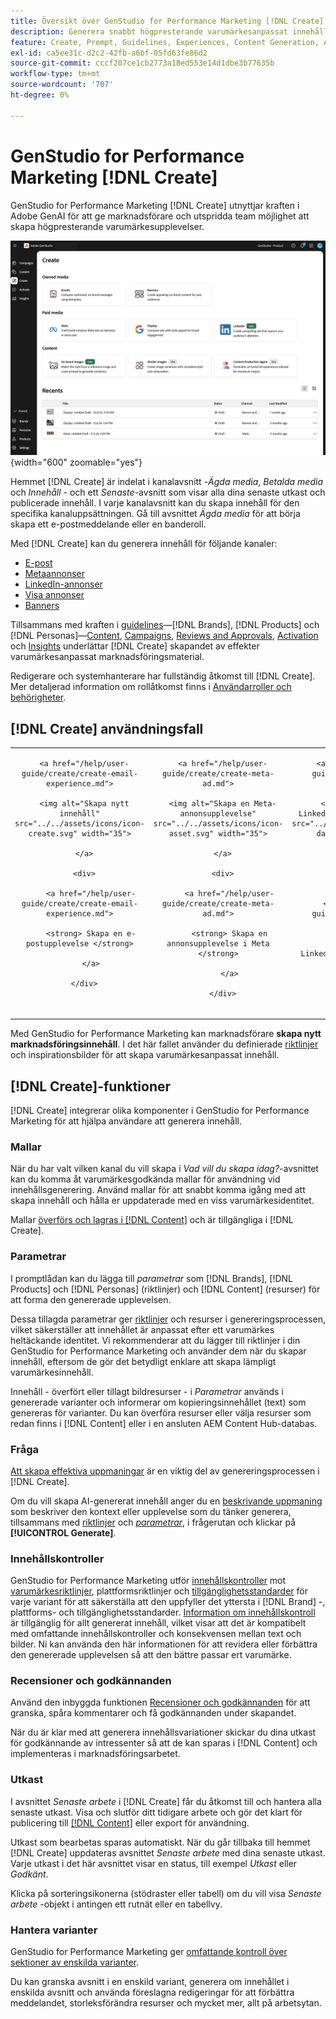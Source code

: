 ```yaml
---
title: Översikt över GenStudio for Performance Marketing [!DNL Create]
description: Generera snabbt högpresterande varumärkesanpassat innehåll med generativ AI i Adobe GenStudio for Performance Marketing [!DNL Create].
feature: Create, Prompt, Guidelines, Experiences, Content Generation, Approval
exl-id: ca5ee31c-d2c2-42fb-a6bf-05fd63fe86d2
source-git-commit: cccf207ce1cb2773a18ed553e14d1dbe3b77635b
workflow-type: tm+mt
source-wordcount: '707'
ht-degree: 0%

---
```


# GenStudio for Performance Marketing [!DNL Create]

GenStudio for Performance Marketing [!DNL Create] utnyttjar kraften i Adobe GenAI för att ge marknadsförare och utspridda team möjlighet att skapa högpresterande varumärkesupplevelser.

![Skapa hem](/help/assets/create-home.png){width="600" zoomable="yes"}

Hemmet [!DNL Create] är indelat i kanalavsnitt -_Ägda media_, _Betalda media_ och _Innehåll_ - och ett _Senaste_-avsnitt som visar alla dina senaste utkast och publicerade innehåll. I varje kanalavsnitt kan du skapa innehåll för den specifika kanaluppsättningen. Gå till avsnittet _Ägda media_ för att börja skapa ett e-postmeddelande eller en banderoll.

Med [!DNL Create] kan du generera innehåll för följande kanaler:

* [E-post](email-experiences.md)
* [Metaannonser](meta-experiences.md)
* [LinkedIn-annonser](linkedin-experiences.md)
* [Visa annonser](display-ad-experiences.md)
* [Banners](banner-experiences.md)

Tillsammans med kraften i [guidelines](/help/user-guide/guidelines/overview.md)—[!DNL Brands], [!DNL Products] och [!DNL Personas]—[Content](/help/user-guide/content/overview.md), [Campaigns](/help/user-guide/campaigns/overview.md), [Reviews and Approvals](/help/user-guide/approvals/overview.md), [Activation](/help/user-guide/activation/overview.md) och [Insights](/help/user-guide/insights/overview.md) underlättar [!DNL Create] skapandet av effekter varumärkesanpassat marknadsföringsmaterial.

Redigerare och systemhanterare har fullständig åtkomst till [!DNL Create]. Mer detaljerad information om rollåtkomst finns i [Användarroller och behörigheter](/help/user-guide/user-roles.md).

## [!DNL Create] användningsfall

<table style="table-layout:fixed">

<tr style="border: 0;">

   <td align="center" valign="top" width="100">

      <a href="/help/user-guide/create/create-email-experience.md">

      <img alt="Skapa nytt innehåll" src="../../assets/icons/icon-create.svg" width="35">

      </a>

      <div>

         <a href="/help/user-guide/create/create-email-experience.md">

         <strong> Skapa en e-postupplevelse </strong>

         </a>

      </div>

   </td>

   <td align="center" valign="top" width="100">

      <a href="/help/user-guide/create/create-meta-ad.md">

      <img alt="Skapa en Meta-annonsupplevelse" src="../../assets/icons/icon-asset.svg" width="35">

      </a>

      <div>

         <a href="/help/user-guide/create/create-meta-ad.md">

         <strong> Skapa en annonsupplevelse i Meta </strong>

         </a>

      </div>

   </td>

   <td align="center" valign="top" width="100">

      <a href="/help/user-guide/create/create-linkedin.md">

      <img alt="Skapa en LinkedIn-annonsupplevelse" src="../../assets/icons/icon-dataAnalytics.svg" width="35">

      </a>

      <div>

         <a href="/help/user-guide/create/create-linkedin.md">

         <strong> Skapa en LinkedIn-annonsupplevelse </strong>

         </a>

      </div>

   </td>

   <td align="center" valign="top" width="100">

      <a href="/help/user-guide/create/create-display-ad.md">

      <img alt="Skapa en webbannonsupplevelse" src="../../assets/icons/icon-addTemplate.svg" width="35">

      </a>

      <div>

         <a href="/help/user-guide/create/create-display-ad.md">

         <strong> Skapa en upplevelse av webbannonsering </strong>

         </a>

      </div>

   </td>

   <td align="center" valign="top" width="100">

      <a href="/help/user-guide/create/create-banner-experience.md">

      <img alt="Skapa en banderollupplevelse" src="../../assets/icons/icon-search.png" width="35">

      </a>

      <div>

         <a href="/help/user-guide/create/create-banner-experience.md">

         <strong> Skapa en banderollupplevelse </strong>

         </a>

      </div>

   </td>

</tr>

</table>

Med GenStudio for Performance Marketing kan marknadsförare **skapa nytt marknadsföringsinnehåll**. I det här fallet använder du definierade [riktlinjer](/help/user-guide/guidelines/overview.md) och inspirationsbilder för att skapa varumärkesanpassat innehåll.

## [!DNL Create]-funktioner

[!DNL Create] integrerar olika komponenter i GenStudio for Performance Marketing för att hjälpa användare att generera innehåll.

### Mallar

När du har valt vilken kanal du vill skapa i _Vad vill du skapa idag?_-avsnittet kan du komma åt varumärkesgodkända mallar för användning vid innehållsgenerering. Använd mallar för att snabbt komma igång med att skapa innehåll och hålla er uppdaterade med en viss varumärkesidentitet.

Mallar [överförs och lagras i  [!DNL Content]](/help/user-guide/content/overview.md) och är tillgängliga i [!DNL Create].

### Parametrar

I promptlådan kan du lägga till _parametrar_ som [!DNL Brands], [!DNL Products] och [!DNL Personas] (riktlinjer) och [!DNL Content] (resurser) för att forma den genererade upplevelsen.

Dessa tillagda parametrar ger [riktlinjer](/help/user-guide/guidelines/overview.md) och resurser i genereringsprocessen, vilket säkerställer att innehållet är anpassat efter ett varumärkes heltäckande identitet. Vi rekommenderar att du lägger till riktlinjer i din GenStudio for Performance Marketing och använder dem när du skapar innehåll, eftersom de gör det betydligt enklare att skapa lämpligt varumärkesinnehåll.

Innehåll - överfört eller tillagt bildresurser - i _Parametrar_ används i genererade varianter och informerar om kopieringsinnehållet (text) som genereras för varianter. Du kan överföra resurser eller välja resurser som redan finns i [!DNL Content] eller i en ansluten AEM Content Hub-databas.

### Fråga

[Att skapa effektiva uppmaningar](/help/user-guide/effective-prompts.md) är en viktig del av genereringsprocessen i [!DNL Create].

Om du vill skapa AI-genererat innehåll anger du en [beskrivande uppmaning](/help/user-guide/effective-prompts.md) som beskriver den kontext eller upplevelse som du tänker generera, tillsammans med [riktlinjer](/help/user-guide/guidelines/overview.md) och [_parametrar_](#parameters), i frågerutan och klickar på **[!UICONTROL Generate]**.

### Innehållskontroller

GenStudio for Performance Marketing utför [innehållskontroller](/help/user-guide/guidelines/brand-validation.md#content-check-panel) mot [varumärkesriktlinjer](/help/user-guide/guidelines/brands.md), plattformsriktlinjer och [tillgänglighetsstandarder](/help/user-guide/guidelines/overview.md#compliance) för varje variant för att säkerställa att den uppfyller det yttersta i [!DNL Brand] -, plattforms- och tillgänglighetsstandarder. [Information om innehållskontroll](/help/user-guide/guidelines/brand-validation.md#content-check-summary) är tillgänglig för allt genererat innehåll, vilket visar att det är kompatibelt med omfattande innehållskontroller och konsekvensen mellan text och bilder. Ni kan använda den här informationen för att revidera eller förbättra den genererade upplevelsen så att den bättre passar ert varumärke.

### Recensioner och godkännanden

Använd den inbyggda funktionen [Recensioner och godkännanden](/help/user-guide/approvals/overview.md) för att granska, spåra kommentarer och få godkännanden under skapandet.

När du är klar med att generera innehållsvariationer skickar du dina utkast för godkännande av intressenter så att de kan sparas i [!DNL Content] och implementeras i marknadsföringsarbetet.

### Utkast

I avsnittet _Senaste arbete_ i [!DNL Create] får du åtkomst till och hantera alla senaste utkast. Visa och slutför ditt tidigare arbete och gör det klart för publicering till [[!DNL Content]](/help/user-guide/content/overview.md) eller export för användning.

Utkast som bearbetas sparas automatiskt. När du går tillbaka till hemmet [!DNL Create] uppdateras avsnittet _Senaste arbete_ med dina senaste utkast. Varje utkast i det här avsnittet visar en status, till exempel _Utkast_ eller _Godkänt_.

Klicka på sorteringsikonerna (stödraster eller tabell) om du vill visa _Senaste arbete_ -objekt i antingen ett rutnät eller en tabellvy.

### Hantera varianter

GenStudio for Performance Marketing ger [omfattande kontroll över sektioner av enskilda varianter](/help/user-guide/create/manage-variants.md).

Du kan granska avsnitt i en enskild variant, generera om innehållet i enskilda avsnitt och använda föreslagna redigeringar för att förbättra meddelandet, storleksförändra resurser och mycket mer, allt på arbetsytan.
